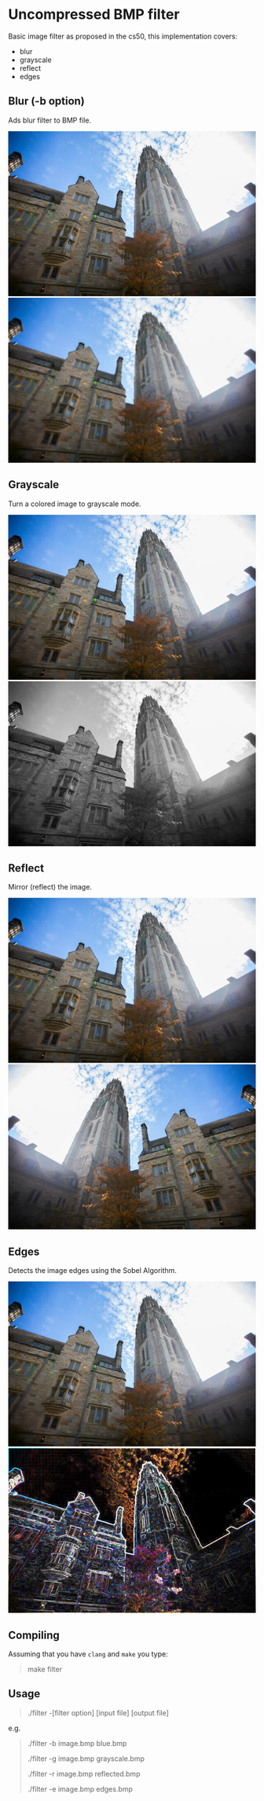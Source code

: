 Uncompressed BMP filter
===

Basic image filter as proposed in the cs50, this implementation covers:

 * blur
 * grayscale
 * reflect
 * edges
 
Blur (-b option)
-
Ads blur filter to BMP file.

![Original](./images/tower.bmp)
![Blur](./images/blur.bmp)

Grayscale
--
Turn a colored image to grayscale mode.

![Original](./images/tower.bmp)
![Grayscale](./images/grayscale.bmp)

Reflect
--
Mirror (reflect) the image.

![Original](./images/tower.bmp)
![Mirrored](./images/reflect.bmp)

Edges
--
Detects the image edges using the Sobel Algorithm.

![Original](./images/tower.bmp)
![Mirrored](./images/edges.bmp)

Compiling
--

Assuming that you have `clang` and `make` you type:

 > make filter

Usage
--

 > ./filter -[filter option] [input file] [output file]

e.g.

 > ./filter -b image.bmp blue.bmp
>
 > ./filter -g image.bmp grayscale.bmp
>
 > ./filter -r image.bmp reflected.bmp
>
 > ./filter -e image.bmp edges.bmp